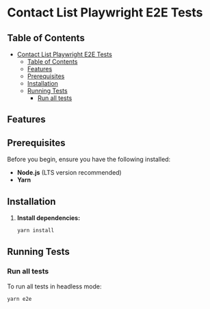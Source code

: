 # Contact List Playwright E2E Tests

## Table of Contents

- [Contact List Playwright E2E Tests](#contact-list-playwright-e2e-tests)
  - [Table of Contents](#table-of-contents)
  - [Features](#features)
  - [Prerequisites](#prerequisites)
  - [Installation](#installation)
  - [Running Tests](#running-tests)
    - [Run all tests](#run-all-tests)

## Features

## Prerequisites

Before you begin, ensure you have the following installed:

* **Node.js** (LTS version recommended)
* **Yarn**

## Installation

1.  **Install dependencies:**

    ```bash
    yarn install
    ```

## Running Tests

### Run all tests

To run all tests in headless mode:

```bash
yarn e2e